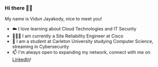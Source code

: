 ### Hi there 👋🏽
My name is Vidun Jayakody, nice to meet you!

- ☁️  I love learning about Cloud Technologies and IT Security 
- 👨🏽‍💻 I am currently a Site Reliability Engineer at Cisco
- 🏫 I am a student at Carleton University studying Computer Science, streaming in Cybersecurity
- 📫 I'm always open to expanding my network, connect with me on <a href="http://linkedin.com/in/vidun-jayakody-5860471b7/" target="_blank">LinkedIn</a>!
